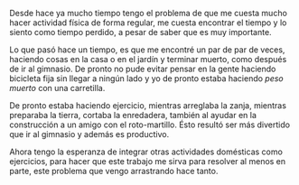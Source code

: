---
---

Desde hace ya mucho tiempo tengo el problema de que me cuesta mucho hacer
actividad física de forma regular, me cuesta encontrar el tiempo y lo siento
como tiempo perdido, a pesar de saber que es muy importante.

Lo que pasó hace un tiempo, es que me encontré un par de par de veces, haciendo
cosas en la casa o en el jardín y terminar muerto, como después de ir al
gimnasio. De pronto no pude evitar pensar en la gente haciendo bicicleta fija
sin llegar a ningún lado y yo de pronto estaba haciendo _peso muerto_ con una
carretilla.

De pronto estaba haciendo ejercicio, mientras arreglaba la zanja, mientras
preparaba la tierra, cortaba la enredadera, también al ayudar en la
construcción a un amigo con el roto-martillo. Ésto resultó ser más divertido
que ir al gimnasio y además es productivo.

Ahora tengo la esperanza de integrar otras actividades domésticas como
ejercicios, para hacer que este trabajo me sirva para resolver al menos en
parte, este problema que vengo arrastrando hace tanto.
